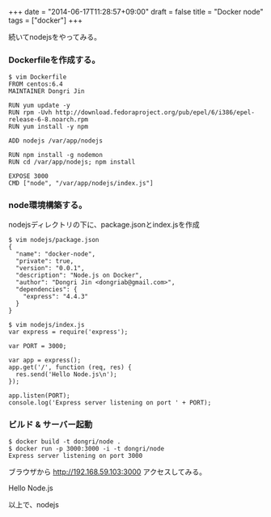 +++
date = "2014-06-17T11:28:57+09:00"
draft = false
title = "Docker node"
tags = ["docker"]
+++

続いてnodejsをやってみる。

### Dockerfileを作成する。

```
$ vim Dockerfile
FROM centos:6.4                                                                                                                                                                                                                               
MAINTAINER Dongri Jin

RUN yum update -y
RUN rpm -Uvh http://download.fedoraproject.org/pub/epel/6/i386/epel-release-6-8.noarch.rpm
RUN yum install -y npm

ADD nodejs /var/app/nodejs

RUN npm install -g nodemon
RUN cd /var/app/nodejs; npm install

EXPOSE 3000
CMD ["node", "/var/app/nodejs/index.js"]
```

### node環境構築する。
nodejsディレクトリの下に、package.jsonとindex.jsを作成

```
$ vim nodejs/package.json
{
  "name": "docker-node",
  "private": true,
  "version": "0.0.1",
  "description": "Node.js on Docker",
  "author": "Dongri Jin <dongriab@gmail.com>",
  "dependencies": {
    "express": "4.4.3"
  }
}

$ vim nodejs/index.js
var express = require('express');

var PORT = 3000;

var app = express();
app.get('/', function (req, res) {
  res.send('Hello Node.js\n');
});

app.listen(PORT);
console.log('Express server listening on port ' + PORT);
```

### ビルド & サーバー起動

```
$ docker build -t dongri/node .
$ docker run -p 3000:3000 -i -t dongri/node
Express server listening on port 3000
```

ブラウザから http://192.168.59.103:3000 アクセスしてみる。

Hello Node.js

以上で、nodejs

